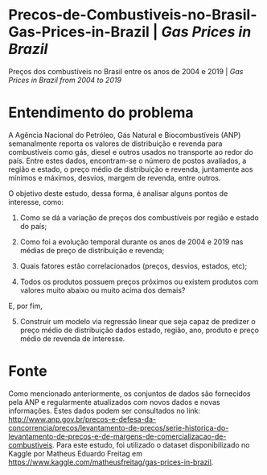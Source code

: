 # Precos-de-Combustiveis-no-Brasil-Gas-Prices-in-Brazil | *Gas Prices in Brazil*

Preços dos combustíveis no Brasil entre os anos de 2004 e 2019 | *Gas Prices in Brazil from 2004 to 2019*

# Entendimento do problema

A Agência Nacional do Petróleo, Gás Natural e Biocombustíveis (ANP) semanalmente reporta os valores de distribuição e revenda para combustíveis como gás, diesel e outros usados no transporte ao redor do país. Entre estes dados, encontram-se o número de postos avaliados, a região e estado, o preço médio de distribuição e revenda, juntamente aos mínimos e máximos, desvios, margem de revenda, entre outros.

O objetivo deste estudo, dessa forma, é analisar alguns pontos de interesse, como:

1. Como se dá a variação de preços dos combustíveis por região e estado do país;

2. Como foi a evolução temporal durante os anos de 2004 e 2019 nas médias de preço de distribuição e revenda;

3. Quais fatores estão correlacionados (preços, desvios, estados, etc);

4. Todos os produtos possuem preços próximos ou existem produtos com valores muito abaixo ou muito acima dos demais?

E, por fim, 

5. Construir um modelo via regressão linear que seja capaz de predizer o preço médio de distribuição dados estado, região, ano, produto e preço médio de revenda de interesse.

# Fonte

Como mencionado anteriormente, os conjuntos de dados são fornecidos pela ANP e regularmente atualizados com novos dados e novas informações. Estes dados podem ser consultados no link: http://www.anp.gov.br/precos-e-defesa-da-concorrencia/precos/levantamento-de-precos/serie-historica-do-levantamento-de-precos-e-de-margens-de-comercializacao-de-combustiveis. Para este estudo, foi utilizado o dataset disponibilizado no Kaggle por Matheus Eduardo Freitag em https://www.kaggle.com/matheusfreitag/gas-prices-in-brazil.
